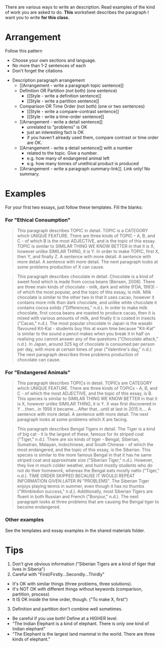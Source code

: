 There are various ways to write an description. Read examples of the kind of work you are asked to do. __This__ worksheet describes the paragraph I want you to write __for this class.__

# Arrangement
Follow this pattern
* Choose your own sections and language.
* No more than 1-2 sentences of each
* Don't forget the citations

+ Description paragraph arrangement
    + [[Arrangement - write a paragraph topic sentence]]
    + Definition OR Partition (not both) (one sentence)
        + [[Style - write a definition sentence]]
        + [[Style - write a partition sentence]] 
    + Comparison OR Time Order (not both) (one or two sentences)
        + [[Style - write a compare-contrast sentence]] 
        + [[Style - write a time-order sentence]]
    + [[Arrangement - write a detail sentence]] 
        + unrelated to "problems" is OK
        + just an interesting fact is OK
        + if you haven't already used them, compare contrast or time order are OK. 
    + [[Arrangement - write a detail sentence]] with a number
        + related to the topic. Give a number.
        + e.g. how many of endangered animal left
        + e.g. how many tonnes of unethical product is produced
    + [[Arrangement - write a paragraph summary-link]]. Link only! No summary. 


# Examples
For your first two essays, just follow these templates. Fill the blanks:

### For "Ethical Consumption"
>This paragraph describes TOPIC in detail. TOPIC is a CATEGORY which UNIQUE FEATURE. There are three kinds of TOPIC - A, B, and C - of which B is the most ADJECTIVE, and is the topic of this essay. TOPIC is similar to SIMILAR THING WE KNOW BETTER in that it is X, however unlike SIMILAR THING, it is Y. In order to make TOPIC, first X, then Y, and finally Z.  A sentence with more detail. A sentence with more detail. A sentence with more detail. The next paragraph looks at some problems production of X can cause.

>This paragraph describes chocolate in detail. Chocolate is a kind of sweet food which is made from cocoa beans (Bensen, 2008). There are three main kinds of chocolate - milk, dark and white (FDA, 1993) - of which the most popular, and the topic of this essay, is milk. Milk chocolate is similar to the other two in that it uses cacao, however it contains more milk than dark chocolate, and unlike white chocolate it contains cocoa solids ("Differences," n.d.). In order to make milk chocolate, first cocoa beans are roasted to produce cacao, then it is mixed with various amounts of milk, and finally it is coated in insects ("Cacao," n.d.). The most popular chocolate in Japan is the wasabi flavoured Kit-Kat - students buy this at exam time because "Kit-Kat" is similar to the sound a pencil makes when you break it in half on realising you cannot answer any of the questions ("Chocolate attack," n.d.). In Japan, around 325 kg of chocolate is consumed per person per day, with more at certain times of year ("Valentine's day," n.d.). The next paragraph describes three problems production of chocolate can cause.

### For "Endangered Animals"
>This paragraph describes TOPICs in detail. TOPICs are CATEGORY which UNIQUE FEATURE. There are three kinds of TOPICs - A, B, and C - of which the most ADJECTIVE, and the topic of this essay, is B. This species is similar to SIMILAR THING WE KNOW BETTER in that it is X, however unlike SIMILAR THING, it is Y. X was first discovered in Y ...then...in 1956 it became....After that...until at last in 2015 it.... A sentence with more detail. A sentence with more detail. The next paragraph looks at some problems which X are facing.

>This paragraph describes Bengal Tigers in detail. The Tiger is a kind of big cat - it is the largest of these, famous for its striped coat ("Tiger," n.d.). There are six kinds of tiger - Bengal, Siberian, Sumatran, Malayan, Indochinese, and South Chinese - of which the most endangered, and the topic of this essay, is the Siberian. This species is similar to the more famous Bengal in that it has he same striped coat and approximate size ("Siberian Tiger," n.d.). However, they live in much colder weather, and hunt mostly students who do not do their homework, whereas the Bengal eats mostly natto ("Tiger," n.d.). TIME ORDER SKIPPED BECAUSE IT WOULD REPEAT INFORMATION GIVEN LATER IN "PROBLEMS". The Siberian Tiger enjoys playing tennis in summer, even though it has no thumbs ("Wimbledon success," n.d.). Additionally, most Siberian Tigers are fluent in both Russian and French ("Bonjour," n.d.). The next paragraph looks at three problems that are causing the Bengal tiger to become endangered.

### Other examples
See the templates and essay examples in the shared materials folder. 

# Tips
1) Don't give obvious information ("Siberian Tigers are a kind of tiger that lives in Siberia")
2) Careful with "First/Firstly...Secondly...Thirdly" 
* It's OK with similar things (three problems, three solutions). 
* It's NOT OK with different things without keywords (comparison, partition, process)
* It IS OK inside the time order, though. ("To make X, first")
3) Definition and partition don't combine well sometimes. 
* Be careful if you use both! Define at a HIGHER level. 
* "The Indian Elephant is a kind of elephant. There is only one kind of Indian elephant"
* "The Elephant is the largest land mammal in the world. There are three kinds of elephant."